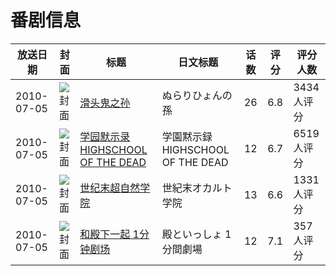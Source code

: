 # 番剧信息

|放送日期|封面|标题|日文标题|话数|评分|评分人数|
|---|---|---|---|---|---|---|
|2010-07-05|![封面](https://lain.bgm.tv/pic/cover/c/4d/ea/5474_A8w8F.jpg)|[滑头鬼之孙](https://bangumi.tv/subject/5474)|ぬらりひょんの孫|26|6.8|3434人评分|
|2010-07-05|![封面](https://lain.bgm.tv/pic/cover/c/06/56/5647_E0U53.jpg)|[学园默示录 HIGHSCHOOL OF THE DEAD](https://bangumi.tv/subject/5647)|学園黙示録 HIGHSCHOOL OF THE DEAD|12|6.7|6519人评分|
|2010-07-05|![封面](https://lain.bgm.tv/pic/cover/c/2d/13/5655_7W414.jpg)|[世纪末超自然学院](https://bangumi.tv/subject/5655)|世紀末オカルト学院|13|6.6|1331人评分|
|2010-07-05|![封面](https://lain.bgm.tv/pic/cover/c/bb/4a/7014_VrXTx.jpg)|[和殿下一起 1分钟剧场](https://bangumi.tv/subject/7014)|殿といっしょ 1分間劇場|12|7.1|357人评分|
